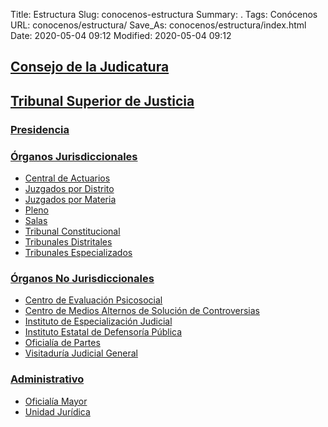 Title: Estructura
Slug: conocenos-estructura
Summary: .
Tags: Conócenos
URL: conocenos/estructura/
Save_As: conocenos/estructura/index.html
Date: 2020-05-04 09:12
Modified: 2020-05-04 09:12


## [Consejo de la Judicatura](consejo-de-la-judicatura/)

## [Tribunal Superior de Justicia](tribunal-superior-de-justicia/)

### [Presidencia](tribunal-superior-de-justicia/presidencia/)

### [Órganos Jurisdiccionales](tribunal-superior-de-justicia/organos-jurisdiccionales/)

* [Central de Actuarios](tribunal-superior-de-justicia/organos-jurisdiccionales/central-de-actuarios/)
* [Juzgados por Distrito](tribunal-superior-de-justicia/organos-jurisdiccionales/juzgados-por-distrito/)
* [Juzgados por Materia](tribunal-superior-de-justicia/organos-jurisdiccionales/juzgados-por-materia/)
* [Pleno](tribunal-superior-de-justicia/organos-jurisdiccionales/pleno/)
* [Salas](tribunal-superior-de-justicia/organos-jurisdiccionales/salas/)
* [Tribunal Constitucional](tribunal-superior-de-justicia/organos-jurisdiccionales/tribunal-constitucional/)
* [Tribunales Distritales](tribunal-superior-de-justicia/organos-jurisdiccionales/tribunales-distritales/)
* [Tribunales Especializados](tribunal-superior-de-justicia/organos-jurisdiccionales/tribunales-especializados/)

### [Órganos No Jurisdiccionales](tribunal-superior-de-justicia/organos-no-jurisdiccionales/)

* [Centro de Evaluación Psicosocial](tribunal-superior-de-justicia/organos-no-jurisdiccionales/centro-de-evaluacion-psicosocial/)
* [Centro de Medios Alternos de Solución de Controversias](tribunal-superior-de-justicia/organos-no-jurisdiccionales/centro-de-medios-alternos-de-solucion-de-controversias/)
* [Instituto de Especialización Judicial](tribunal-superior-de-justicia/organos-no-jurisdiccionales/instituto-de-especializacion-judicial/)
* [Instituto Estatal de Defensoría Pública](tribunal-superior-de-justicia/organos-no-jurisdiccionales/instituto-estatal-de-defensoria-publica/)
* [Oficialía de Partes](tribunal-superior-de-justicia/organos-no-jurisdiccionales/oficialia-de-partes/)
* [Visitaduría Judicial General](tribunal-superior-de-justicia/organos-no-jurisdiccionales/visitaduria-judicial-general/)

### [Administrativo](tribunal-superior-de-justicia/administrativos/)

* [Oficialía Mayor](tribunal-superior-de-justicia/administrativos/oficialia-mayor/)
* [Unidad Jurídica](tribunal-superior-de-justicia/administrativos/unidad-juridica/)



